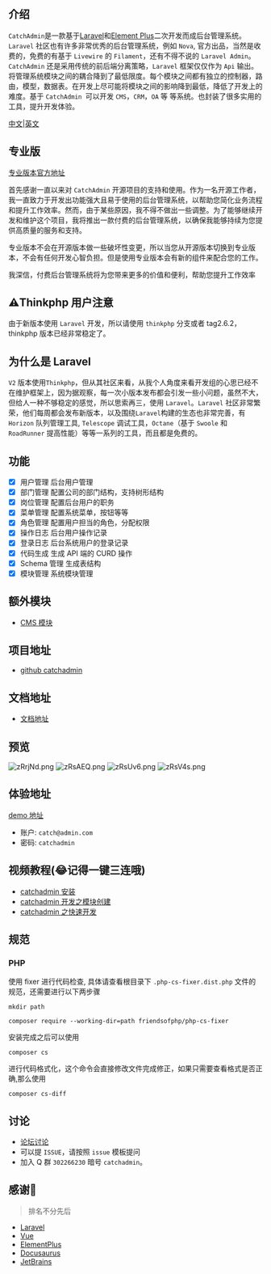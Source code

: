 ## 介绍
`CatchAdmin`是一款基于[Laravel](https://laravel.com)和[Element Plus](https://element-plus.org)二次开发而成后台管理系统。`Laravel` 社区也有许多非常优秀的后台管理系统，例如 `Nova`, 官方出品，当然是收费的，免费的有基于 `Livewire` 的 `Filament`，还有不得不说的 `Laravel Admin`。`CatchAdmin` 还是采用传统的前后端分离策略，`Laravel` 框架仅仅作为 `Api` 输出。将管理系统模块之间的耦合降到了最低限度。每个模块之间都有独立的控制器，路由，模型，数据表。在开发上尽可能将模块之间的影响降到最低，降低了开发上的难度。基于 `CatchAdmin `可以开发 `CMS`，`CRM`，`OA` 等 等系统。也封装了很多实用的工具，提升开发体验。

[中文](./README.md)|[英文](./README-en.md)

## 专业版
[专业版本官方地址](https://license.catchadmin.com)

首先感谢一直以来对 `CatchAdmin` 开源项目的支持和使用。作为一名开源工作者，我一直致力于开发出功能强大且易于使用的后台管理系统，以帮助您简化业务流程和提升工作效率。然而，由于某些原因，我不得不做出一些调整。为了能够继续开发和维护这个项目，我将推出一款付费的后台管理系统，以确保我能够持续为您提供高质量的服务和支持。

专业版本不会在开源版本做一些破坏性变更，所以当您从开源版本切换到专业版本，不会有任何开发心智负担。但是使用专业版本会有新的组件来配合您的工作。

我深信，付费后台管理系统将为您带来更多的价值和便利，帮助您提升工作效率


## ⚠️Thinkphp 用户注意
由于新版本使用 `Laravel` 开发，所以请使用 `thinkphp` 分支或者 tag2.6.2，thinkphp 版本已经非常稳定了。

## 为什么是 Laravel
`V2` 版本使用`Thinkphp`，但从其社区来看，从我个人角度来看开发组的心思已经不在维护框架上，因为据观察，每一次小版本发布都会引发一些小问题，虽然不大，但给人一种不够稳定的感觉，所以思索再三，使用 `Laravel`。`Laravel` 社区非常繁荣，他们每周都会发布新版本，以及围绕`Laravel`构建的生态也非常完善，有 `Horizon` 队列管理工具, `Telescope` 调试工具，`Octane`（基于 `Swoole` 和 `RoadRunner` 提高性能）等等一系列的工具，而且都是免费的。

## 功能
- [x] 用户管理 后台用户管理
- [x] 部门管理 配置公司的部门结构，支持树形结构
- [x] 岗位管理 配置后台用户的职务
- [x] 菜单管理 配置系统菜单，按钮等等
- [x] 角色管理 配置用户担当的角色，分配权限
- [x] 操作日志 后台用户操作记录
- [x] 登录日志 后台系统用户的登录记录
- [x] 代码生成 生成 API 端的 CURD 操作
- [x] Schema 管理 生成表结构 
- [x] 模块管理 系统模块管理

## 额外模块
- [CMS 模块](https://github.com/catch-admin/cms)

## 项目地址
- [github catchadmin](https://github.com/jaguarjack/catch-admin)
## 文档地址
- [文档地址](https://catchadmin.com/docs/3.0/intro)
## 预览

![zRrjNd.png](https://i.imgtg.com/2023/02/16/dASpg.png)
![zRsAEQ.png](https://i.imgtg.com/2023/02/16/dAsKK.png)
![zRsUv6.png](https://i.imgtg.com/2023/02/16/dA0fB.png)
![zRsV4s.png](https://i.imgtg.com/2023/02/16/dAd5s.png)

## 体验地址
[demo 地址](https://v3.catchadmin.com)
- 账户: `catch@admin.com`
- 密码: `catchadmin`

## 视频教程(😂记得一键三连哦)
- [catchadmin 安装](https://www.bilibili.com/video/BV1eY411v71J/)
- [catchadmin 开发之模块创建](https://www.bilibili.com/video/BV1jP41127aW/)
- [catchadmin 之快速开发](https://www.bilibili.com/video/BV1Qh4y1J7eB/)

## 规范
### PHP
使用 fixer 进行代码检查, 具体请查看根目录下 `.php-cs-fixer.dist.php` 文件的规范，还需要进行以下两步骤
```shell
mkdir path
```
```shell
composer require --working-dir=path friendsofphp/php-cs-fixer                                                                                      
```
安装完成之后可以使用
```shell
composer cs
```
进行代码格式化，这个命令会直接修改文件完成修正，如果只需要查看格式是否正确,那么使用
```shell
composer cs-diff
```

## 讨论
- [论坛讨论](https://bbs.catchadmin.com)
- 可以提 `ISSUE`，请按照 `issue` 模板提问
- 加入 Q 群 `302266230` 暗号 `catchadmin`。


## 感谢🙏
> 排名不分先后

- [Laravel](https://laravel.com)
- [Vue](https://cn.vuejs.org/)
- [ElementPlus](https://element-plus.org)
- [Docusaurus](https://docusaurus.com)
- [JetBrains](https://www.jetbrains.com/)


